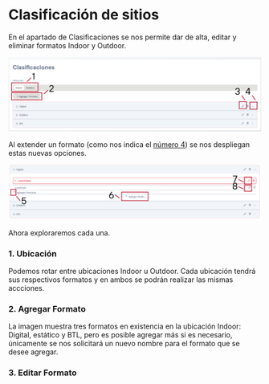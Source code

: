 # Clasificación de sitios

En el apartado de Clasificaciones se nos permite dar de alta, editar y eliminar formatos Indoor y Outdoor.

![clasificacionesSitios](../assets/clasificacionesSitiosEnum.png)

Al extender un formato (como nos indica el <a href="#4-cuadros-de-seleccion">número 4</a>) se nos despliegan estas nuevas opciones.

![clasificacionesExt](../assets/clasificacionesExtEnum.png)

Ahora exploraremos cada una.

### 1. Ubicación

Podemos rotar entre ubicaciones Indoor u Outdoor. Cada ubicación tendrá sus respectivos formatos y en ambos se podrán realizar las mismas accciones.

### 2. Agregar Formato

La imagen muestra tres formatos en existencia en la ubicación Indoor: Digital, estático y BTL, pero es posible agregar más si es necesario, únicamente se nos solicitará un nuevo nombre para el formato que se desee agregar.

### 3. Editar Formato



